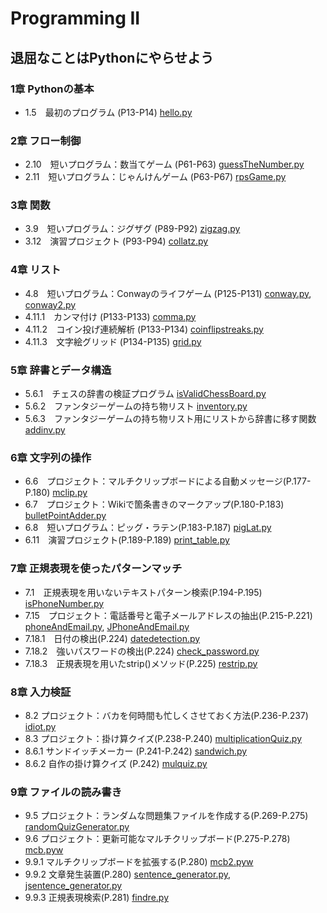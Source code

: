 # Programming II

## 退屈なことはPythonにやらせよう
### 1章 Pythonの基本
* 1.5　最初のプログラム (P13-P14) [hello.py](TextBook/CH01/hello.py)

### 2章 フロー制御
* 2.10　短いプログラム：数当てゲーム (P61-P63) [guessTheNumber.py](TextBook/CH02/guessTheNumber.py)
* 2.11　短いプログラム：じゃんけんゲーム (P63-P67) [rpsGame.py](TextBook/CH02/rpsGame.py)

### 3章 関数
* 3.9　短いプログラム：ジグザグ (P89-P92) [zigzag.py](TextBook/CH03/zigzag.py)
* 3.12　演習プロジェクト (P93-P94) [collatz.py](TextBook/CH03/collatz.py)

### 4章 リスト
* 4.8　短いプログラム：Conwayのライフゲーム (P125-P131) [conway.py](TextBook/CH04/conway.py), [conway2.py](TextBook/CH04/conway2.py)
* 4.11.1　カンマ付け  (P133-P133) [comma.py](TextBook/CH04/comma.py)
* 4.11.2　コイン投げ連続解析 (P133-P134) [coinflipstreaks.py](TextBook/CH04/coinflipstreaks.py)
* 4.11.3　文字絵グリッド (P134-P135) [grid.py](TextBook/CH04/grid.py)

### 5章 辞書とデータ構造
* 5.6.1　チェスの辞書の検証プログラム [isValidChessBoard.py](TextBook/CH05/isValidChessBoard.py)
* 5.6.2　ファンタジーゲームの持ち物リスト [inventory.py](TextBook/CH05/inventory.py)
* 5.6.3　ファンタジーゲームの持ち物リスト用にリストから辞書に移す関数 [addinv.py](TextBook/CH05/addinv.py)

### 6章 文字列の操作
* 6.6　プロジェクト：マルチクリップボードによる自動メッセージ(P.177-P.180) [mclip.py](TextBook/CH06/mclip.py)
* 6.7　プロジェクト：Wikiで箇条書きのマークアップ(P.180-P.183) [bulletPointAdder.py](TextBook/CH06/bulletPointAdder.py)
* 6.8　短いプログラム：ピッグ・ラテン(P.183-P.187) [pigLat.py](TextBook/CH06/pigLat.py)
* 6.11　演習プロジェクト(P.189-P.189) [print_table.py](TextBook/CH06/print_table.py)

### 7章 正規表現を使ったパターンマッチ
* 7.1　正規表現を用いないテキストパターン検索(P.194-P.195) [isPhoneNumber.py](TextBook/CH07/isPhoneNumber.py)
* 7.15　プロジェクト：電話番号と電子メールアドレスの抽出(P.215-P.221) [phoneAndEmail.py](TextBook/CH07/phoneAndEmail.py), [JPhoneAndEmail.py](TextBook/CH07/JPhoneAndEmail.py)
* 7.18.1　日付の検出(P.224)  [datedetection.py](TextBook/CH07/datedetection.py)
* 7.18.2　強いパスワードの検出(P.224) [check_password.py](TextBook/CH07/check_password.py)
* 7.18.3　正規表現を用いたstrip()メソッド(P.225) [restrip.py](TextBook/CH07/restrip.py)

### 8章 入力検証
* 8.2 プロジェクト：バカを何時間も忙しくさせておく方法(P.236-P.237) [idiot.py](TextBook/CH08/idiot.py)
* 8.3 プロジェクト：掛け算クイズ(P.238-P.240) [multiplicationQuiz.py](TextBook/CH08/multiplicationQuiz.py)
* 8.6.1 サンドイッチメーカー (P.241-P.242) [sandwich.py](TextBook/CH08/sandwich.py)
* 8.6.2 自作の掛け算クイズ (P.242) [mulquiz.py](TextBook/CH08/mulquiz.py)

### 9章 ファイルの読み書き
* 9.5 プロジェクト：ランダムな問題集ファイルを作成する(P.269-P.275) [randomQuizGenerator.py](TextBook/CH09/randomQuizGenerator.py)
* 9.6 プロジェクト：更新可能なマルチクリップボード(P.275-P.278) [mcb.pyw](TextBook/CH09/mcb.pyw)
* 9.9.1 マルチクリップボードを拡張する(P.280) [mcb2.pyw](TextBook/CH09/mcb2.pyw)
* 9.9.2 文章発生装置(P.280) [sentence_generator.py](TextBook/CH09/sentence_generator.py), [jsentence_generator.py](TextBook/CH09/jsentence_generator.py)
* 9.9.3 正規表現検索(P.281) [findre.py](TextBook/CH09/findre.py)